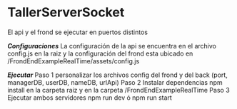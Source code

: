 # TallerServerSocket

El api y el frond se ejecutar en puertos distintos

***Configuraciones***
La configuración de la api se encuentra en el archivo config.js en la raiz y
la configuración del frond esta ubicado en /FrondEndExampleRealTime/assets/config.js

***Ejecutar***
Paso 1 personalizar los archivos config del frond y del back (port, managerDB, userDB, nameDB, urlApi)
Paso 2 Instalar dependencias npm install en la carpeta raiz y en la carpeta /FrondEndExampleRealTime
Paso 3 Ejecutar ambos servidores npm run dev ó npm run start
